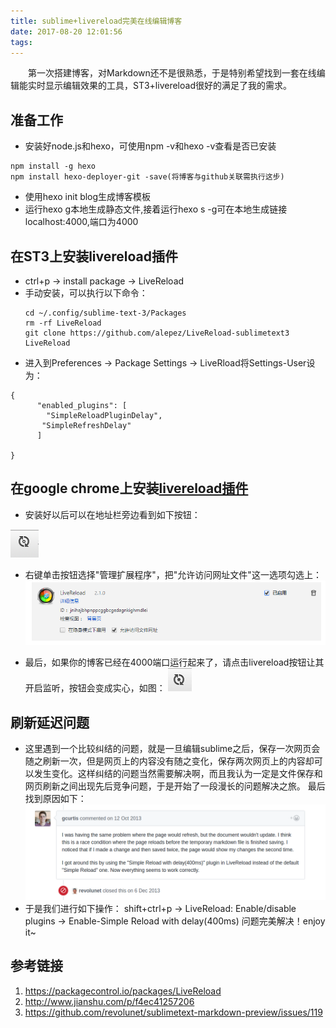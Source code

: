 ```yaml
---
title: sublime+livereload完美在线编辑博客
date: 2017-08-20 12:01:56
tags:
---
```

&emsp;&emsp;第一次搭建博客，对Markdown还不是很熟悉，于是特别希望找到一套在线编辑能实时显示编辑效果的工具，ST3+livereload很好的满足了我的需求。
## 准备工作
* 安装好node.js和hexo，可使用npm -v和hexo -v查看是否已安装
```
npm install -g hexo
npm install hexo-deployer-git -save(将博客与github关联需执行这步)
```
* 使用hexo init blog生成博客模板
* 运行hexo g本地生成静态文件,接着运行hexo s -g可在本地生成链接localhost:4000,端口为4000

## 在ST3上安装livereload插件
* ctrl+p -> install package -> LiveReload
* 手动安装，可以执行以下命令：
  ```
  cd ~/.config/sublime-text-3/Packages
  rm -rf LiveReload
  git clone https://github.com/alepez/LiveReload-sublimetext3 LiveReload
  ```
* 进入到Preferences -> Package Settings -> LiveRload将Settings-User设为：
```
{
      "enabled_plugins": [
      	"SimpleReloadPluginDelay",
       "SimpleRefreshDelay"
      ] 
     
}
```
## 在google chrome上安装[livereload插件](https://chrome.google.com/webstore/search/livereload?hl=zh-CN)
* 安装好以后可以在地址栏旁边看到如下按钮：

![](/upload_image/livereload1.png "未开启监听")

* 右键单击按钮选择"管理扩展程序"，把"允许访问网址文件"这一选项勾选上：
![](/upload_image/livereload2.png "允许访问文件网址打开")

* 最后，如果你的博客已经在4000端口运行起来了，请点击livereload按钮让其开启监听，按钮会变成实心，如图：
![](/upload_image/livereload3.png "已开始监听")

## 刷新延迟问题
* 这里遇到一个比较纠结的问题，就是一旦编辑sublime之后，保存一次网页会随之刷新一次，但是网页上的内容没有随之变化，保存两次网页上的内容却可以发生变化。这样纠结的问题当然需要解决啊，而且我认为一定是文件保存和网页刷新之间出现先后竞争问题，于是开始了一段漫长的问题解决之旅。
最后找到原因如下：
![](/upload_image/simpleloaddelay.png "LiveReload Delay")
* 于是我们进行如下操作：
 shift+ctrl+p -> LiveReload: Enable/disable plugins -> Enable-Simple Reload with delay(400ms)
 问题完美解决！enjoy it~

## 参考链接
1. https://packagecontrol.io/packages/LiveReload
2. http://www.jianshu.com/p/f4ec41257206
3. https://github.com/revolunet/sublimetext-markdown-preview/issues/119
